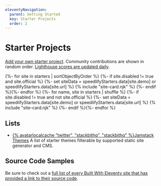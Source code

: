 ```yaml
---
eleventyNavigation:
  parent: Getting Started
  key: Starter Projects
  order: 2
---
```

# Starter Projects

[Add your own starter project](https://github.com/11ty/11ty-website/tree/master/src/_data/starters). Community contributions are shown in random order. [Lighthouse scores are updated daily](https://www.speedlify.dev/eleventy-starters/).

<div class="sites-vert sites-vert--lg">
  <div class="lo-grid" style="--lo-margin-v: 5em;">
{%- for site in starters | sortObjectByOrder %}
{%- if site.disabled != true and site.official %}
{%- set siteData = speedlifyStarters.data[site.demo] or speedlifyStarters.data[site.url] %}
  {% include "site-card.njk" %}
{%- endif %}{%- endfor %}
{%- for name, site in starters | shuffle %}
{%- if site.disabled != true and not site.official %}
{%- set siteData = speedlifyStarters.data[site.demo] or speedlifyStarters.data[site.url] %}
  {% include "site-card.njk" %}
{%- endif %}{%- endfor %}
  </div>
</div>

## Lists

* [{% avatarlocalcache "twitter", "stackbithq", "stackbithq" %}Jamstack Themes](https://jamstackthemes.dev/ssg/eleventy/) A list of starter themes filterable by supported static site generator and CMS.

## Source Code Samples

Be sure to check out a [full list of every Built With Eleventy site that has provided a link to their source code](/docs/samples/).